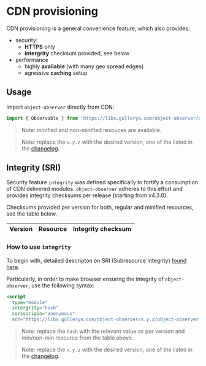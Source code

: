 # CDN provisioning

CDN provisioning is a general convenience feature, which also provides:
- security:
  - __HTTPS__ only
  - __intergrity__ checksum provided, see below
- performance
  - highly __available__ (with many geo spread edges)
  - agressive __caching__ setup

## Usage

Import `object-observer` directly from CDN:
```js
import { Observable } from 'https://libs.gullerya.com/object-observer/x.y.z/object-observer.min.js';
```

> Note: minified and non-minified resouces are available.

> Note: replace the `x.y.z` with the desired version, one of the listed in the [changelog](changelog.md).

## Integrity (SRI)

Security feature `integrity` was defined specifically to fortify a consumption of CDN delivered modules.
`object-observer` adheres to this effort and provides integrity checksums per release (starting from v4.3.0).

Checksums provided per version for both, regular and minified resources, see the table below.

| Version | Resource | Integrity checksum |
|---------|----------|--------------------|

### How to use `integrity`

To begin with, detailed descripton on SRI (Subresource Integrity) [found here](https://developer.mozilla.org/en-US/docs/Web/Security/Subresource_Integrity).

Particularly, in order to make browser ensuring the integrity of `object-observer`, use the following syntax:

```html
<script
  type="module"
  intergrity="hash"
  corssorigin="anonymous"
  scr="https://libs.gullerya.com/object-observer/x.y.z/object-observer.min.js"></script>
```

> Note: replace the `hash` with the relevant value as per version and min/non-min resource from the table above.

> Note: replace the `x.y.z` with the desired version, one of the listed in the [changelog](changelog.md).
